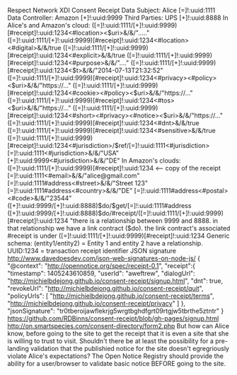 Respect Network XDI Consent Receipt
Data Subject: Alice  [=]!:uuid:1111
Data Controller: Amazon  [+]!:uuid:9999
Third Parties: UPS  [+]!:uuid:8888
In Alice's and Amazon's cloud:
([=]!:uuid:1111/[+]!:uuid:9999)[#receipt]!:uuid:1234<#location><$uri>&/&/"....."
([=]!:uuid:1111/[+]!:uuid:9999)[#receipt]!:uuid:1234<#location><#digital>&/&/true
([=]!:uuid:1111/[+]!:uuid:9999)[#receipt]!:uuid:1234<#explicit>&/&/true
([=]!:uuid:1111/[+]!:uuid:9999)[#receipt]!:uuid:1234<#purpose>&/&/"...."
([=]!:uuid:1111/[+]!:uuid:9999)[#receipt]!:uuid:1234<$t>&/&/"2014-07-13T21:32:52"
([=]!:uuid:1111/[+]!:uuid:9999)[#receipt]!:uuid:1234<#privacy><#policy><$uri>&/&/"https://..."
([=]!:uuid:1111/[+]!:uuid:9999)[#receipt]!:uuid:1234<#cookie><#policy><$uri>&/&/"https://..."
([=]!:uuid:1111/[+]!:uuid:9999)[#receipt]!:uuid:1234<#tos><$uri>&/&/"https://..."
([=]!:uuid:1111/[+]!:uuid:9999)[#receipt]!:uuid:1234<#short><#privacy><#notice><$uri>&/&/"https://..."
([=]!:uuid:1111/[+]!:uuid:9999)[#receipt]!:uuid:1234<#dnt>&/&/true
([=]!:uuid:1111/[+]!:uuid:9999)[#receipt]!:uuid:1234<#sensitive>&/&/true
([=]!:uuid:1111/[+]!:uuid:9999)[#receipt]!:uuid:1234<#jurisdiction>/$ref/[=]!:uuid:1111<#jurisdiction>
[=]!:uuid:1111<#jurisdiction>&/&/"USA"
[+]!:uuid:9999<#jurisdiction>&/&/"DE"
In Amazon's clouds:
([=]!:uuid:1111/[+]!:uuid:9999)[#receipt]!:uuid:1234  <-- copy of the receipt
[=]!:uuid:1111<#email>&/&/"alice@gmail.com"
[=]!:uuid:1111#address<#street>&/&/"Street 123"
[=]!:uuid:1111#address<#country>&/&/"DE"
[=]!:uuid:1111#address<#postal><#code>&/&/"23544"
([+]!:uuid:9999/[+]!:uuid:8888)$do/$get/[=]!:uuid:1111#address
([+]!:uuid:9999/[+]!:uuid:8888)$do/#receipt/([=]!:uuid:1111/[+]!:uuid:9999)[#receipt]!:uuid:1234
"there is a relationship between 9999 and 8888. in that relationship we have a link contract ($do). the link contract's associated #receipt is under ([=]!:uuid:1111/[+]!:uuid:9999)[#receipt]!:uuid:1234
Generic schema: (entity1/entity2) = Entity 1 and entity 2 have a relationship.
UUID:1234 = transaction receipt identifier
JSON signature
http://www.davedoesdev.com/json-web-signatures-on-node-js/
{
  "@context": "http://opennotice.org/spec/receipt-0.1",
  "receipt":{
    "timestamp": 1405243610859,
    "userId": "aweftrew",
    "dialogUrl": "http://michielbdejong.github.io/consent-receipt/signup.html",
    "dnt": true,
    "revokeUrl": "http://michielbdejong.github.io/consent-receipt/quit",
    "policyUrls": [
      "http://michielbdejong.github.io/consent-receipt/terms",
      "http://michielbdejong.github.io/consent-receipt/privacy"
    ]
  },
  "jsonSignature": "tr0tberoijawflekrjg5wrgtbghdfgrt09rtgjw5tbrthe5ztntr"
}
https://github.com/RDBinns/consent-receipt/blob/gh-pages/signup.html
http://on.smartspecies.com/consent-directory/form2.php
But how can Alice know, before going to the site to get the receipt that it is even a site that she is willing to trust to visit. Shouldn't there be at least the possibility for a pre-landing validation that the publishied notice for the site doesn't egregriously violate Alice's expectations?
The Open Notice Registry should provide the ability for a user/browser to validate basic notice BEFORE going to the site.
